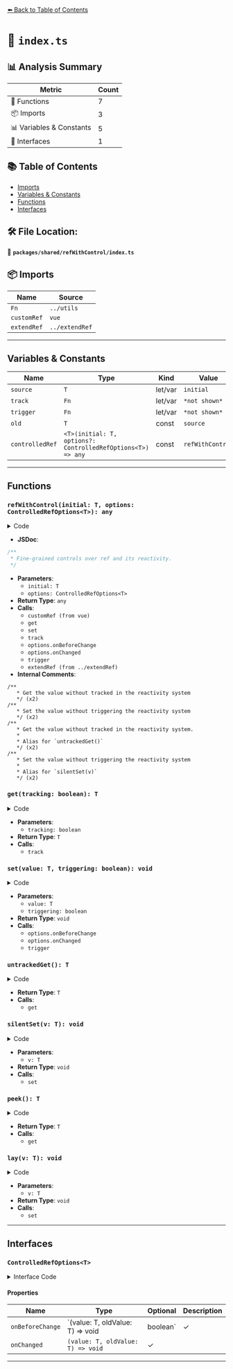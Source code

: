 [⬅️ Back to Table of Contents](../../../index.md)

# 📄 `index.ts`

## 📊 Analysis Summary

| Metric | Count |
|--------|-------|
| 🔧 Functions | 7 |
| 📦 Imports | 3 |
| 📊 Variables & Constants | 5 |
| 📐 Interfaces | 1 |

## 📚 Table of Contents

- [Imports](#imports)
- [Variables & Constants](#variables-constants)
- [Functions](#functions)
- [Interfaces](#interfaces)

## 🛠️ File Location:
📂 **`packages/shared/refWithControl/index.ts`**

## 📦 Imports

| Name | Source |
|------|--------|
| `Fn` | `../utils` |
| `customRef` | `vue` |
| `extendRef` | `../extendRef` |


---

## Variables & Constants

| Name | Type | Kind | Value | Exported |
|------|------|------|-------|----------|
| `source` | `T` | let/var | `initial` | ✗ |
| `track` | `Fn` | let/var | `*not shown*` | ✗ |
| `trigger` | `Fn` | let/var | `*not shown*` | ✗ |
| `old` | `T` | const | `source` | ✗ |
| `controlledRef` | `<T>(initial: T, options?: ControlledRefOptions<T>) => any` | const | `refWithControl` | ✓ |


---

## Functions

### `refWithControl(initial: T, options: ControlledRefOptions<T>): any`

<details><summary>Code</summary>

```ts
export function refWithControl<T>(
  initial: T,
  options: ControlledRefOptions<T> = {},
) {
  let source = initial
  let track: Fn
  let trigger: Fn

  const ref = customRef<T>((_track, _trigger) => {
    track = _track
    trigger = _trigger

    return {
      get() {
        return get()
      },
      set(v) {
        set(v)
      },
    }
  })

  function get(tracking = true) {
    if (tracking)
      track()
    return source
  }

  function set(value: T, triggering = true) {
    if (value === source)
      return

    const old = source
    if (options.onBeforeChange?.(value, old) === false)
      return // dismissed

    source = value

    options.onChanged?.(value, old)

    if (triggering)
      trigger()
  }

  /**
   * Get the value without tracked in the reactivity system
   */
  const untrackedGet = () => get(false)
  /**
   * Set the value without triggering the reactivity system
   */
  const silentSet = (v: T) => set(v, false)

  /**
   * Get the value without tracked in the reactivity system.
   *
   * Alias for `untrackedGet()`
   */
  const peek = () => get(false)

  /**
   * Set the value without triggering the reactivity system
   *
   * Alias for `silentSet(v)`
   */
  const lay = (v: T) => set(v, false)

  return extendRef(
    ref,
    {
      get,
      set,
      untrackedGet,
      silentSet,
      peek,
      lay,
    },
    { enumerable: true },
  )
}
```
</details>

- **JSDoc**:
```ts
/**
 * Fine-grained controls over ref and its reactivity.
 */
```

- **Parameters**:
  - `initial: T`
  - `options: ControlledRefOptions<T>`
- **Return Type**: `any`
- **Calls**:
  - `customRef (from vue)`
  - `get`
  - `set`
  - `track`
  - `options.onBeforeChange`
  - `options.onChanged`
  - `trigger`
  - `extendRef (from ../extendRef)`
- **Internal Comments**:
```
/**
   * Get the value without tracked in the reactivity system
   */ (x2)
/**
   * Set the value without triggering the reactivity system
   */ (x2)
/**
   * Get the value without tracked in the reactivity system.
   *
   * Alias for `untrackedGet()`
   */ (x2)
/**
   * Set the value without triggering the reactivity system
   *
   * Alias for `silentSet(v)`
   */ (x2)
```

### `get(tracking: boolean): T`

<details><summary>Code</summary>

```ts
function get(tracking = true) {
    if (tracking)
      track()
    return source
  }
```
</details>

- **Parameters**:
  - `tracking: boolean`
- **Return Type**: `T`
- **Calls**:
  - `track`
### `set(value: T, triggering: boolean): void`

<details><summary>Code</summary>

```ts
function set(value: T, triggering = true) {
    if (value === source)
      return

    const old = source
    if (options.onBeforeChange?.(value, old) === false)
      return // dismissed

    source = value

    options.onChanged?.(value, old)

    if (triggering)
      trigger()
  }
```
</details>

- **Parameters**:
  - `value: T`
  - `triggering: boolean`
- **Return Type**: `void`
- **Calls**:
  - `options.onBeforeChange`
  - `options.onChanged`
  - `trigger`
### `untrackedGet(): T`

<details><summary>Code</summary>

```ts
() => get(false)
```
</details>

- **Return Type**: `T`
- **Calls**:
  - `get`
### `silentSet(v: T): void`

<details><summary>Code</summary>

```ts
(v: T) => set(v, false)
```
</details>

- **Parameters**:
  - `v: T`
- **Return Type**: `void`
- **Calls**:
  - `set`
### `peek(): T`

<details><summary>Code</summary>

```ts
() => get(false)
```
</details>

- **Return Type**: `T`
- **Calls**:
  - `get`
### `lay(v: T): void`

<details><summary>Code</summary>

```ts
(v: T) => set(v, false)
```
</details>

- **Parameters**:
  - `v: T`
- **Return Type**: `void`
- **Calls**:
  - `set`

---

## Interfaces

### `ControlledRefOptions<T>`

<details><summary>Interface Code</summary>

```ts
export interface ControlledRefOptions<T> {
  /**
   * Callback function before the ref changing.
   *
   * Returning `false` to dismiss the change.
   */
  onBeforeChange?: (value: T, oldValue: T) => void | boolean

  /**
   * Callback function after the ref changed
   *
   * This happens synchronously, with less overhead compare to `watch`
   */
  onChanged?: (value: T, oldValue: T) => void
}
```
</details>

#### Properties

| Name | Type | Optional | Description |
|------|------|----------|-------------|
| `onBeforeChange` | `(value: T, oldValue: T) => void | boolean` | ✓ |  |
| `onChanged` | `(value: T, oldValue: T) => void` | ✓ |  |


---
